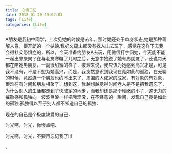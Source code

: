 ```yaml
---
title: 心情日记
date: 2018-01-20 19:02:01
tags: [Life]
categories: [Life]
---
```


A朋友是我初中同学，上次见她的时候是去年，那时她还处于单身状态,她是那种善解人意，很开朗的一个姑娘.我好久周末都没有找人出去玩了，感觉在这样下去我会得社交恐惧症的，所以，今天准备约朋友A去玩，用微信打字问她，今天能不能一起出来聚聚？在与老友寒暄了几句之后，无意中她说了她有男朋友了，还说每天都在陪她男朋友，一副很甜蜜的样子．按理来说，我应该为她感到高兴才是，可是我不没有，不是不想为她高兴，而是，我突然意识到我现在竟如此的孤独，在无聊的时候，竟然连一个朋友也约不出来了．周围的人成家的成家，有对象的有对象，很难在有时间和朋友相聚了．想到这，我越想越觉得时间老人是不是把我遗忘了，为什么别人的生活都走到了快成家的地步，而我却还是那个稚嫩的小子．这无力的摧败感和孤独向一波波巨浪一样把我湮没．在不经意的一瞬间，发现自己竟是如此的孤独.孤独得以至于别人都不知道自己的孤独．

现在的自己是个极度缺爱的自己．

时光啊，时光，你慢点吧．

时光啊，时光，不要再忘记我了!!!

<!-- 好想找个人诉说着自己的心里话，好想把自己的每一次美好时刻分享给她，我的那个她你在哪啊！！！ -->

．